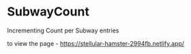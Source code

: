 # SubwayCount
Incrementing Count per Subway entries


to view the page - https://stellular-hamster-2994fb.netlify.app/
